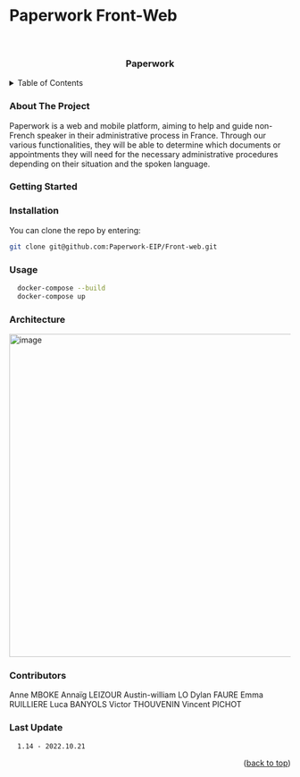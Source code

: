 # Paperwork Front-Web

<div id="top"></div>
<br />
<div align="center">
  <h3 align="center">Paperwork</h3>
  </p>
</div>

<details>
  <summary>Table of Contents</summary>
  <ol>
    <li>
      <a href="#about-the-project">About The Project</a>
    </li>
    <li>
      <a href="#getting-started">Getting Started</a>
      <ul>
        <li><a href="#installation">Installation</a></li>
      </ul>
    </li>
    <li><a href="#usage">Usage</a></li>
    <li><a href="#architecture">Architecture</a></li>
    <li><a href="#contributors">Contributors</a></li>
    <li><a href="#last-update">Last-Update</a></li>
  </ol>
</details>

### About The Project

Paperwork is a web and mobile platform, aiming to help and guide non-French speaker in their administrative process in France. Through our various functionalities, they will be able to determine which documents or appointments they will need for the necessary administrative procedures depending on their situation and the spoken language.

### Getting Started

### Installation

You can clone the repo by entering:
   ```sh
   git clone git@github.com:Paperwork-EIP/Front-web.git
   ```
### Usage

```sh
  docker-compose --build
  docker-compose up
```

### Architecture

<img width="578" alt="image" src="https://user-images.githubusercontent.com/76573338/197355413-f9bfd4aa-1205-4ca4-9c48-993b5fd1ce24.png">

### Contributors

Anne MBOKE
Annaïg LEIZOUR
Austin-william LO
Dylan FAURE
Emma RUILLIERE
Luca BANYOLS
Victor THOUVENIN
Vincent PICHOT

### Last Update
```
  1.14 - 2022.10.21
```

<p align="right">(<a href="#top">back to top</a>)</p>
